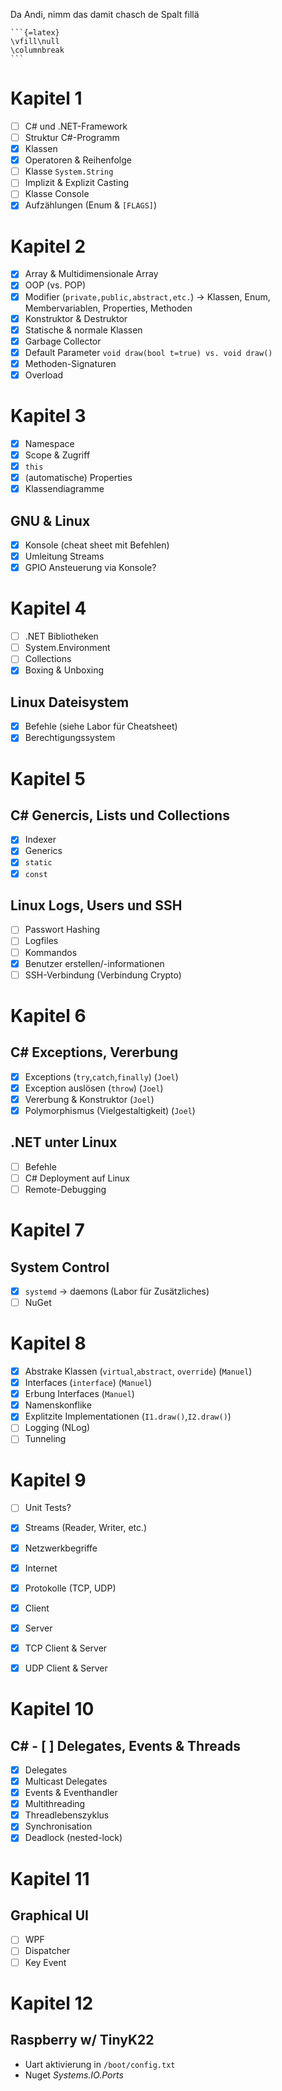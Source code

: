 Da Andi, nimm das damit chasch de Spalt fillä

````
```{=latex}
\vfill\null
\columnbreak
```
````

# Kapitel 1

- [ ] C# und .NET-Framework
- [ ] Struktur C#-Programm
- [x] Klassen
- [x] Operatoren & Reihenfolge
- [ ] Klasse `System.String`
- [ ] Implizit & Explizit Casting
- [ ] Klasse Console
- [x] Aufzählungen (Enum & `[FLAGS]`)

# Kapitel 2

- [x] Array & Multidimensionale Array 
- [x] OOP (vs. POP)
- [x] Modifier (`private,public,abstract,etc.`) -> Klassen, Enum, Membervariablen, Properties, Methoden
- [x] Konstruktor & Destruktor
- [x] Statische & normale Klassen
- [x] Garbage Collector
- [x] Default Parameter `void draw(bool t=true) vs. void draw()`
- [x] Methoden-Signaturen
- [x] Overload

# Kapitel 3

- [x] Namespace
- [x] Scope & Zugriff
- [x] `this`
- [x] (automatische) Properties
- [x] Klassendiagramme

## GNU & Linux

- [x] Konsole (cheat sheet mit Befehlen)
- [x] Umleitung Streams
- [x] GPIO Ansteuerung via Konsole?

# Kapitel 4

- [ ] .NET Bibliotheken
- [ ] System.Environment
- [ ] Collections
- [x] Boxing & Unboxing

## Linux Dateisystem

- [x] Befehle (siehe Labor für Cheatsheet)
- [x] Berechtigungssystem

# Kapitel 5

## C# Genercis, Lists und Collections

- [x] Indexer
- [x] Generics
- [x] `static`
- [x] `const`

## Linux Logs, Users und SSH

- [ ] Passwort Hashing
- [ ] Logfiles
- [ ] Kommandos
- [x] Benutzer erstellen/-informationen
- [ ] SSH-Verbindung (Verbindung Crypto)

# Kapitel 6

## C# Exceptions, Vererbung

- [x] Exceptions (`try`,`catch`,`finally`)  (`Joel`)
- [x] Exception auslösen (`throw`)          (`Joel`)
- [x] Vererbung & Konstruktor               (`Joel`)
- [x] Polymorphismus (Vielgestaltigkeit)    (`Joel`)

## .NET unter Linux

- [ ] Befehle
- [ ] C# Deployment auf Linux
- [ ] Remote-Debugging

# Kapitel 7

## System Control

- [x] `systemd` -> daemons (Labor für Zusätzliches)
- [ ] NuGet

# Kapitel 8

- [x] Abstrake Klassen (`virtual`,`abstract`, `override`)   (`Manuel`)
- [x] Interfaces (`interface`)                              (`Manuel`)
- [x] Erbung Interfaces                                     (`Manuel`)
- [x] Namenskonflike 
- [x] Explitzite Implementationen (`I1.draw()`,`I2.draw()`)
- [ ] Logging (NLog)
- [ ] Tunneling

# Kapitel 9

- [ ] Unit Tests?
- [x] Streams (Reader, Writer, etc.)

- [x] Netzwerkbegriffe
- [x] Internet
- [x] Protokolle (TCP, UDP)
- [x] Client 
- [x] Server

- [x] TCP Client & Server
- [x] UDP Client & Server

# Kapitel 10

## C# - [ ] Delegates, Events & Threads

- [x] Delegates
- [x] Multicast Delegates
- [x] Events & Eventhandler
- [x] Multithreading
- [x] Threadlebenszyklus
- [x] Synchronisation
- [x] Deadlock (nested-lock)

# Kapitel 11

## Graphical UI

- [ ] WPF
- [ ] Dispatcher
- [ ] Key Event

# Kapitel 12

## Raspberry w/ TinyK22

- Uart aktivierung in `/boot/config.txt`
- Nuget *Systems.IO.Ports*
